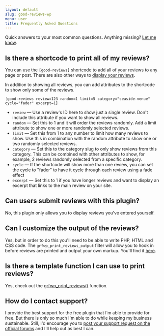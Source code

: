 ```yaml
---
layout: default
slug: good-reviews-wp
menu: user
title: Frequently Asked Questions
---
```

Quick answers to your most common questions. Anything missing? [Let me know](http://themeofthecrop.com/about/support).

## <a name="shortcode"></a> Is there a shortcode to print all of my reviews?

You can use the `[good-reviews]` shortcode to add all of your reviews to any page or post. There are also other ways to [display your reviews](getting-started/display).

In addition to showing all reviews, you can add attributes to the shortcode to show only some of the reviews.

`[good-reviews review=123 random=1 limit=5 category="seaside-venue" cycle="fader" excerpt=1]`

- `review` &mdash; Use a review's ID here to show just a single review. Don't include this attribute if you want to show all reviews.
- `random` &mdash; Set this to 1 and it will order the reviews randomly. Add a limit attribute to show one or more randomly selected reviews.
- `limit` &mdash; Set this from 1 to any number to limit how many reviews to show. Use this in combination with the random attribute to show one or two randomly selected reviews.
- `category` &mdash; Set this to the category slug to only show reviews from this category. This can be combined with other attributes to show, for example, 2 reviews randomly selected from a specific category.
- `cycle` &mdash; If the shortcode will show more than one review, you can set the cycle to "fader" to have it cycle through each review using a fade effect
- `excerpt` &mdash; Set this to 1 if you have longer reviews and want to display an excerpt that links to the main review on your site.

## <a name="user-submit"></a> Can users submit reviews with this plugin?

No, this plugin only allows you to display reviews you've entered yourself.

## <a name="customize-output"></a> Can I customize the output of the reviews?

Yes, but in order to do this you'll need to be able to write PHP, HTML and CSS code. The `grfwp_print_reviews_output` filter will allow you to hook in before reviews are printed and output your own markup. You'll find it [here](https://github.com/NateWr/good-reviews-wp/blob/master/includes/template-functions.php#L43).

## <a name="template-function"></a> Is there a template function I can use to print reviews?

Yes, check out the [grfwp_print_reviews()](https://github.com/NateWr/good-reviews-wp/blob/master/includes/template-functions.php#L41) function.

## <a name="support"></a> How do I contact support?

I provide the best support for the free plugin that I'm able to provide for free. But there is only so much I'm able to do while keeping my business sustainable. Still, I'd encourage you to [post your support request on the official forums](http://wordpress.org/support/plugin/good-reviews-wp) and I'll help out as best I can.
